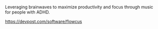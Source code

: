 Leveraging brainwaves to maximize productivity and focus through music for people with ADHD.

https://devpost.com/software/flowcus
